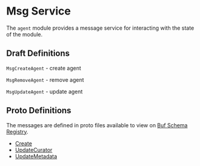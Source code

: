 # Msg Service

The `agent` module provides a message service for interacting with the state of the module.

## Draft Definitions

`MsgCreateAgent` - create agent

`MsgRemoveAgent` - remove agent

`MsgUpdateAgent` - update agent 

## Proto Definitions

The messages are defined in proto files available to view on [Buf Schema Registry](https://buf.build/chora/geonode).

<!-- listed alphabetically -->

- [Create](https://buf.build/chora/geonode/docs/main:chora.geonode.v1#chora.geonode.v1.Msg.Create)
- [UpdateCurator](https://buf.build/chora/geonode/docs/main:chora.geonode.v1#chora.geonode.v1.Msg.UpdateCurator)
- [UpdateMetadata](https://buf.build/chora/geonode/docs/main:chora.geonode.v1#chora.geonode.v1.Msg.UpdateMetadata)
